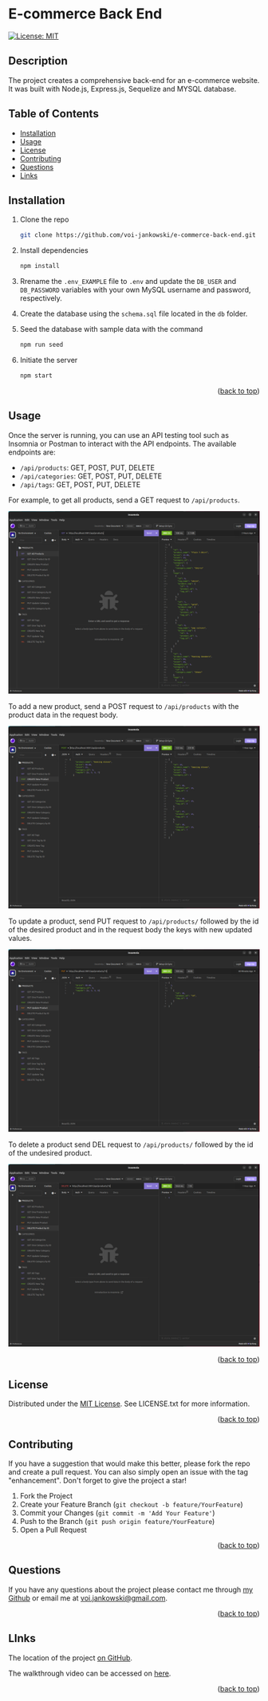 # E-commerce Back End

[![License: MIT](https://img.shields.io/badge/License-MIT-yellow.svg)](https://opensource.org/licenses/MIT)

## Description

The project creates a comprehensive back-end for an e-commerce website. It was built with Node.js, Express.js, Sequelize and MYSQL database.

## Table of Contents

- [Installation](#installation)
- [Usage](#usage)
- [License](#license)
- [Contributing](#contributing)
- [Questions](#questions)
- [Links](#links)

## Installation

1. Clone the repo

   ```sh
   git clone https://github.com/voi-jankowski/e-commerce-back-end.git
   ```

2. Install dependencies

   ```sh
   npm install
   ```

3. Rrename the `.env_EXAMPLE` file to `.env` and update the `DB_USER` and `DB_PASSWORD` variables with your own MySQL username and password, respectively.

4. Create the database using the `schema.sql` file located in the `db` folder.

5. Seed the database with sample data with the command

   ```sh
   npm run seed
   ```

6. Initiate the server

   ```sh
   npm start
   ```

<p align="right">(<a href="#readme-top">back to top</a>)</p>

## Usage

Once the server is running, you can use an API testing tool such as Insomnia or Postman to interact with the API endpoints. The available endpoints are:

- `/api/products`: GET, POST, PUT, DELETE
- `/api/categories`: GET, POST, PUT, DELETE
- `/api/tags`: GET, POST, PUT, DELETE

For example, to get all products, send a GET request to `/api/products`.

![Getting all products.](./assets/e-commerce-1.png)

To add a new product, send a POST request to `/api/products` with the product data in the request body.

![Adding a new product.](./assets/e-commerce-2.png)

To update a product, send PUT request to `/api/products/` followed by the id of the desired product and in the request body the keys with new updated values.

![Updating a product.](./assets/e-commerce-3.png)

To delete a product send DEL request to `/api/products/` followed by the id of the undesired product.

![Updating a product.](./assets/e-commerce-4.png)

<p align="right">(<a href="#readme-top">back to top</a>)</p>

## License

Distributed under the [MIT License](https://opensource.org/licenses/MIT). See LICENSE.txt for more information.

<p align="right">(<a href="#readme-top">back to top</a>)</p>

## Contributing

If you have a suggestion that would make this better, please fork the repo and create a pull request. You can also simply open an issue with the tag "enhancement".
Don't forget to give the project a star!

1. Fork the Project
2. Create your Feature Branch (`git checkout -b feature/YourFeature`)
3. Commit your Changes (`git commit -m 'Add Your Feature'`)
4. Push to the Branch (`git push origin feature/YourFeature`)
5. Open a Pull Request

<p align="right">(<a href="#readme-top">back to top</a>)</p>

## Questions

If you have any questions about the project please contact me through [my Github](https://github.com/voi-jankowski) or email me at [voi.jankowski@gmail.com](mailto:voi.jankowski@gmail.com).

<p align="right">(<a href="#readme-top">back to top</a>)</p>

## LInks

The location of the project [on GitHub](https://github.com/voi-jankowski/e-commerce-back-end).

The walkthrough video can be accessed on [here](https://drive.google.com/file/d/1NF7FVWBMCj04XLL_RUYuRwDLbTGPOLmZ/view).

<p align="right">(<a href="#readme-top">back to top</a>)</p>
